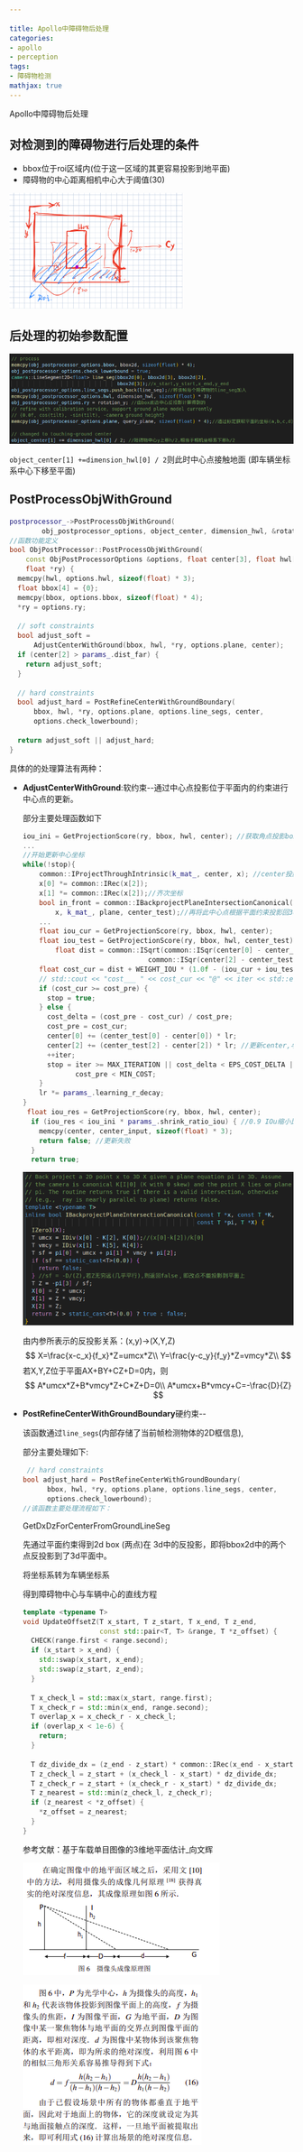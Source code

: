 ```yaml
---

title: Apollo中障碍物后处理
categories:
- apollo
- perception
tags:
- 障碍物检测
mathjax: true
---
```


Apollo中障碍物后处理

<!--more-->

## 对检测到的障碍物进行后处理的条件

- bbox位于roi区域内(位于这一区域的其更容易投影到地平面)
- 障碍物的中心距离相机中心大于阈值(30)

<img src="apollo-obstacle-postprocess/IMG_0299.jpg" style="zoom:30%;" />

## 后处理的初始参数配置

![](apollo-obstacle-postprocess/1.png)

`object_center[1] +=dimension_hwl[0] / 2`则此时中心点接触地面 (即车辆坐标系中心下移至平面)

## PostProcessObjWithGround

```c++
postprocessor_->PostProcessObjWithGround(
        obj_postprocessor_options, object_center, dimension_hwl, &rotation_y);
//函数功能定义
bool ObjPostProcessor::PostProcessObjWithGround(
    const ObjPostProcessorOptions &options, float center[3], float hwl[3],
    float *ry) {
  memcpy(hwl, options.hwl, sizeof(float) * 3);
  float bbox[4] = {0};
  memcpy(bbox, options.bbox, sizeof(float) * 4);
  *ry = options.ry;

  // soft constraints
  bool adjust_soft =
      AdjustCenterWithGround(bbox, hwl, *ry, options.plane, center);
  if (center[2] > params_.dist_far) {
    return adjust_soft;
  }

  // hard constraints
  bool adjust_hard = PostRefineCenterWithGroundBoundary(
      bbox, hwl, *ry, options.plane, options.line_segs, center,
      options.check_lowerbound);

  return adjust_soft || adjust_hard;
}
```

具体的的处理算法有两种：

- **AdjustCenterWithGround**:软约束--通过中心点投影位于平面内的约束进行中心点的更新。

  部分主要处理函数如下

  ```c++
  iou_ini = GetProjectionScore(ry, bbox, hwl, center); //获取角点投影box和检测box的交并比初始值
  ...
  //开始更新中心坐标
  while(!stop){
      common::IProjectThroughIntrinsic(k_mat_, center, x); //center投影到图像坐标系 x
      x[0] *= common::IRec(x[2]);
      x[1] *= common::IRec(x[2]);//齐次坐标
      bool in_front = common::IBackprojectPlaneIntersectionCanonical(
          x, k_mat_, plane, center_test);//再将此中心点根据平面约束投影回3d空间->center_test
      ...
      float iou_cur = GetProjectionScore(ry, bbox, hwl, center);
      float iou_test = GetProjectionScore(ry, bbox, hwl, center_test);
          float dist = common::ISqrt(common::ISqr(center[0] - center_test[0]) +
                                 common::ISqr(center[2] - center_test[2]));//检测得到的center与平面内的center_test的距离
      float cost_cur = dist + WEIGHT_IOU * (1.0f - (iou_cur + iou_test) / 2);
      // std::cout << "cost___ " << cost_cur << "@" << iter << std::endl;
      if (cost_cur >= cost_pre) {
        stop = true;
      } else {
        cost_delta = (cost_pre - cost_cur) / cost_pre;
        cost_pre = cost_cur;
        center[0] += (center_test[0] - center[0]) * lr;
        center[2] += (center_test[2] - center[2]) * lr; //更新center,与之前"Transform模块中的center更新相似",此时的依据是点的反投影位于平面
        ++iter;
        stop = iter >= MAX_ITERATION || cost_delta < EPS_COST_DELTA ||
               cost_pre < MIN_COST;
      }
      lr *= params_.learning_r_decay; 
  }
   float iou_res = GetProjectionScore(ry, bbox, hwl, center);
    if (iou_res < iou_ini * params_.shrink_ratio_iou) { //0.9 IOu缩小比率，更新完center后若其iou反而缩减到原iou的0.9以下，则还是用初始值
      memcpy(center, center_input, sizeof(float) * 3);
      return false; //更新失败
    }
    return true;
  
  ```

  ![](apollo-obstacle-postprocess/2.png)

  由内参所表示的反投影关系：(x,y)->(X,Y,Z)
  $$
  X=\frac{x-c_x}{f_x}*Z=umcx*Z\\
  Y=\frac{y-c_y}{f_y}*Z=vmcy*Z\\
  $$
  若X,Y,Z位于平面AX+BY+CZ+D=0内，则
  $$
  A*umcx*Z+B*vmcy*Z+C*Z+D=0\\
  A*umcx+B*vmcy+C=-\frac{D}{Z}
  $$
  
- **PostRefineCenterWithGroundBoundary**硬约束--

  该函数通过`line_segs`(内部存储了当前帧检测物体的2D框信息),

  部分主要处理如下:

  ```c++
   // hard constraints
  bool adjust_hard = PostRefineCenterWithGroundBoundary(
        bbox, hwl, *ry, options.plane, options.line_segs, center,
        options.check_lowerbound);
  //该函数主要处理流程如下：
  ```

  GetDxDzForCenterFromGroundLineSeg 

  先通过平面约束得到2d box (两点)在 3d中的反投影，即将bbox2d中的两个点反投影到了3d平面中。

  将坐标系转为车辆坐标系

  得到障碍物中心与车辆中心的直线方程

  

  

  
  
  ```c++
  template <typename T>
  void UpdateOffsetZ(T x_start, T z_start, T x_end, T z_end,
                     const std::pair<T, T> &range, T *z_offset) {
    CHECK(range.first < range.second);
    if (x_start > x_end) {
      std::swap(x_start, x_end);
      std::swap(z_start, z_end);
    }
  
    T x_check_l = std::max(x_start, range.first);
    T x_check_r = std::min(x_end, range.second);
    T overlap_x = x_check_r - x_check_l;
    if (overlap_x < 1e-6) {
      return;
    }
  
    T dz_divide_dx = (z_end - z_start) * common::IRec(x_end - x_start);
    T z_check_l = z_start + (x_check_l - x_start) * dz_divide_dx;
    T z_check_r = z_start + (x_check_r - x_start) * dz_divide_dx;
    T z_nearest = std::min(z_check_l, z_check_r);
    if (z_nearest < *z_offset) {
      *z_offset = z_nearest;
    }
  }
  ```
  
  
  
  参考文献：基于车载单目图像的3维地平面估计_向文辉
  
  ![](apollo-obstacle-postprocess/66.png)
  
  
  
  ![](apollo-obstacle-postprocess/67.png)